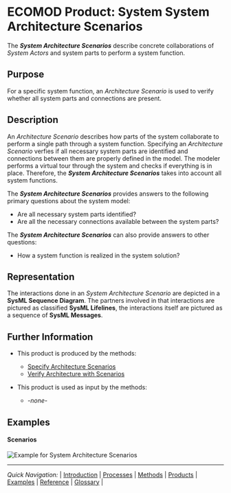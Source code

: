 # ECOMOD Product: System System Architecture Scenarios

The **_System Architecture Scenarios_** describe concrete collaborations of _System Actors_ and system parts to perform a system function.


## Purpose

For a specific system function, an _Architecture Scenario_ is used to verify whether all system parts and connections are present.


## Description

An _Architecture Scenario_ describes how parts of the system collaborate to perform a single path through a system function. Specifying an _Architecture Scenario_ verfies if all necessary system parts are identified and connections between them are properly defined in the model. The modeler performs a virtual tour through the system and checks if everything is in place. Therefore, the **_System Architecture Scenarios_** takes into account all system functions. 


The **_System Architecture Scenarios_** provides answers to the following primary questions about the system model:

+ Are all necessary system parts identified?
+ Are all the necessary connections available between the system parts?

The **_System Architecture Scenarios_** can also provide answers to other questions:

+ How a system function is realized in the system solution?


## Representation

The interactions done in an _System Architecture Scenario_ are depicted in a **SysML Sequence Diagram**. The partners involved in that interactions are pictured as classified **SysML Lifelines**, the interactions itself are pictured as a sequence of **SysML Messages**.


## Further Information

+ This product is produced by the methods:
  - [Specify Architecture Scenarios](method_system-scenarios.md)
  - [Verify Architecture with Scenarios](method_verify-architecture.md)

+ This product is used as input by the methods:
  - _-none-_


## Examples

#### Scenarios

![Example for System Architecture Scenarios](images/en-ecomod-example-architecturescenarios-modelview.png)

---
_Quick Navigation:_ | [Introduction](index.md) | [Processes](processes.md) | [Methods](methods.md) | [Products](products.md) | [Examples](examples.md) | [Reference](quick-reference.md) | [Glossary](glossary.md) |
